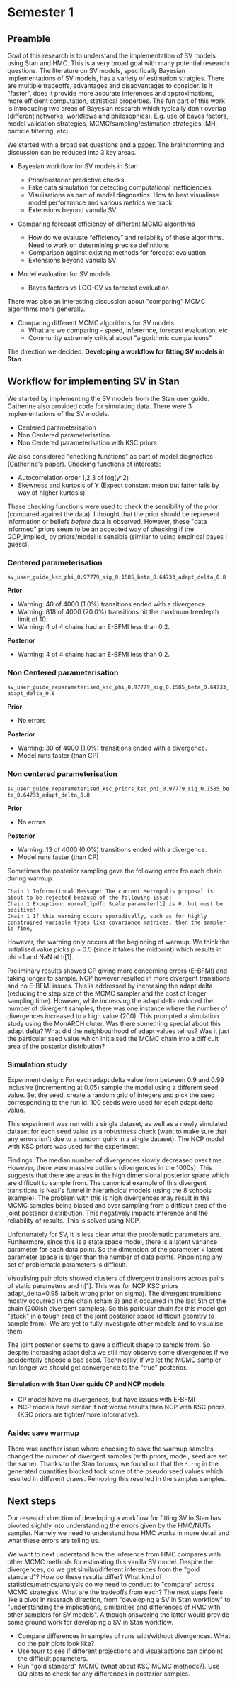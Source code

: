 # Semester 1

## Preamble
Goal of this research is to understand the implementation of SV models using Stan and HMC. This is a very broad goal with many potential research questions. The literature on SV models, specifically Bayesian implementations of SV models, has a variety of estimation stratgies. There are multiple tradeoffs, advantages and disadvantages to consider. Is it "faster", does it provide more accurate inferences and approximations, more efficient computation, statistical properties. The fun part of this work is introducing two areas of Bayesian research which typically don't overlap (different networks, workflows and philosophies). E.g. use of bayes factors, model validation strategies, MCMC/sampling/estimation strategies (MH, particle filtering, etc).

We started with a broad set questions and a [paper](https://arxiv.org/abs/1712.02326). The brainstorming and discussion can be reduced into 3 key areas.

- Bayesian workflow for SV models in Stan
    + Prior/posterior predictive checks
    + Fake data simulation for detecting computational inefficiencies
    + Visulisations as part of model diagnostics. How to best visualiase model perforamnce and various metrics we track
    + Extensions beyond vanulla SV

- Comparing forecast efficiency of different MCMC algorithms
    + How do we evaluate “efficiency” and reliability of these algorithms. Need to work on determining precise definitions
    + Comparison against existing methods for forecast evaluation
    + Extensions beyond vanulla SV

- Model evaluation for SV models
    + Bayes factors vs LOO-CV vs forecast evaluation

There was also an interesting discussion about "comparing" MCMC algorithms more generally.

- Comparing different MCMC algorithms for SV models
    + What are we comparing - speed, inferernce, forecast evaluation, etc. 
    + Community extremely critical about "algorithmic comparisons"

The direction we decided: **Developing a workflow for fitting SV models in Stan**

## Workflow for implementing SV in Stan
We started by implementing the SV models from the Stan user guide. Catherine also provided code for simulating data. There were 3 implementations of the SV models.

- Centered parameterisation
- Non Centered parameterisation
- Non Centered parameterisation with KSC priors

We also considered "checking functions" as part of model diagnostics (Catherine's paper). Checking functions of interests:

- Autocorrelation order 1,2,3 of log(y^2)
- Skewness and kurtosis of Y (Expect constant mean but fatter tails by way of higher kurtosis)
 
 These checking functions were used to check the sensibility of the prior (compared against the data). I thought that the prior should be represent information or beliefs _before_ data is observed. However, these "data informed" priors seem to be an accepted way of checking if the GDP_implied_ by priors/model is sensible (similar to using empirical bayes I guess).

### Centered parameterisation
`sv_user_guide_ksc_phi_0.97779_sig_0.1585_beta_0.64733_adapt_delta_0.8`

**Prior**
- Warning: 40 of 4000 (1.0%) transitions ended with a divergence.
- Warning: 818 of 4000 (20.0%) transitions hit the maximum treedepth limit of 10.
- Warning: 4 of 4 chains had an E-BFMI less than 0.2. 

**Posterior**
- Warning: 4 of 4 chains had an E-BFMI less than 0.2.

### Non Centered parameterisation
`sv_user_guide_reparameterised_ksc_phi_0.97779_sig_0.1585_beta_0.64733_adapt_delta_0.8`

**Prior**
- No errors

**Posterior**
- Warning: 30 of 4000 (1.0%) transitions ended with a divergence.
- Model runs faster (than CP)

### Non centered parameterisation 
`sv_user_guide_reparameterised_ksc_priors_ksc_phi_0.97779_sig_0.1585_beta_0.64733_adapt_delta_0.8`

**Prior**
- No errors

**Posterior**
- Warning: 13 of 4000 (0.0%) transitions ended with a divergence.
- Model runs faster (than CP)

Sometimes the posterior sampling gave the following error fro each chain during warmup:

```
Chain 1 Informational Message: The current Metropolis proposal is about to be rejected because of the following issue:
Chain 1 Exception: normal_lpdf: Scale parameter[1] is 0, but must be positive!
CHain 1 If this warning occurs sporadically, such as for highly constrained variable types like covariance matrices, then the sampler is fine,
```

However, the warning only occurs at the beginning of warmup. We think the initialised value picks p = 0.5 (since it takes the midpoint) which results in phi =1 and NaN at h[1].

Preliminary results showed CP giving more concerning errors (E-BFMI) and taking longer to sample. NCP however resulted in more divergent transitions and no E-BFMI issues. This is addressed by increasing the adapt delta (reducing the step size of the MCMC sampler and the cost of longer sampling time). However, while increasing the adapt delta reduced the number of divergent samples, there was one instance where the number of divergences increased to a high value (200). This prompted a simulation study using the MonARCH cluter. Was there something special about this adapt delta? What did the neighbourhood of adapt values tell us? Was it just the particular seed value which initialsed the MCMC chain into a difficult area of the posterior distribution?

### Simulation study
Experiment design: For each adapt delta value from between 0.9 and 0.99 inclusive (incrementing at 0.05) sample the model using a different seed value. Set the seed, create a random grid of integers and pick the seed corresponding to the run id. 100 seeds were used for each adapt delta value. 

This experiment was run with a single dataset, as well as a newly simulated dataset for each seed value as a robustness check (want to make sure that any errors isn't due to a random quirk in a single dataset). The NCP model with KSC priors was used for the experiment.

Findings: The median number of divergences slowly decreased over time. However, there were massive outliers (divergences in the 1000s). This suggests that there are areas in the high dimensional posterior space which are difficult to sample from. The canonical example of this divergent transitions is Neal's funnel in hierarhcical models (using the 8 schools example). The problem with this is high divergences may result in the MCMC samples being biased and over sampling from a difficult area of the joint posterior distribution. This negatively impacts inference and the reliability of results. This is solved using NCP. 

Unfortunately for SV, it is less clear what the problematic parameters are. Furthermore, since this is a state space model, there is a latent variance parameter for each data point. So the dimension of the parameter + latent parameter space is larger than the number of data points. Pinpointing any set of problematic parameters is difficult.

Visualising pair plots showed clusters of divergent transitions across pairs of static parameters and h[1]. This was for NCP KSC priors adapt_delta=0.95 (albeit wrong prior on sigma). The divergent transitions mostly occurred in one chain (chain 3) and it occurred in the last 5th of the chain (200ish divergent samples). So this paricular chain for this model got "stuck" in a tough area of the joint posterior space (difficult geomtry to sample from). We are yet to fully investigate other models and to visualise them.

The joint posterior seems to gave a difficult shape to sample from. So despite increasing adapt delta we still may observe some divergences if we accidentally choose a bad seed. Technically, if we let the MCMC sampler run longer we should get convergence to the "true" posterior.

<!-- Should show plots here -->

#### Simulation with Stan User guide CP and NCP models
- CP model have no divergences, but have issues with E-BFMI
- NCP models have similar if not worse results than NCP with KSC priors (KSC priors are tighter/more informative).

<!-- Should show plots here -->

### Aside: save warmup
There was another issue where choosing to save the warmup samples changed the number of divergent samples (with priors, model, seed are set the same). Thanks to the Stan forums, we found out that the `*.rng` in the generated quantities blocked took some of the pseudo seed values which resulted in different draws. Removing this resulted in the samples samples. 

## Next steps
Our research direction of developing a workflow for fitting SV in Stan has pivoted slightly into understanding the errors given by the HMC/NUTs sampler. Namely we need to understand how HMC works in more detail and what these errors are telling us. 

We want to next understand how the inference from HMC compares with other MCMC methods for estimating this vanilla SV model. Despite the divergences, do we get similar/different inferences from the "gold standard"? How do these results differ? What kind of statistics/metrics/analysis do we need to conduct to "compare" across MCMC strategies. What are the tradeoffs from each? The next steps feels like a pivot in reserach direction, from "developing a SV in Stan workflow" to "understanding the implications, similarities and differences of HMC with other samplers for SV models". Although answering the latter would provide some ground work for developing a SV in Stan workflow.

- Compare differences in samples of runs with/without divergences. WHat do the pair plots look like?
- Use tourr to see if different projections and visualiastions can pinpoint the difficult parameters. 
- Run "gold standard" MCMC (what about KSC MCMC methods?). Use QQ plots to check for any differences in posterior samples. 